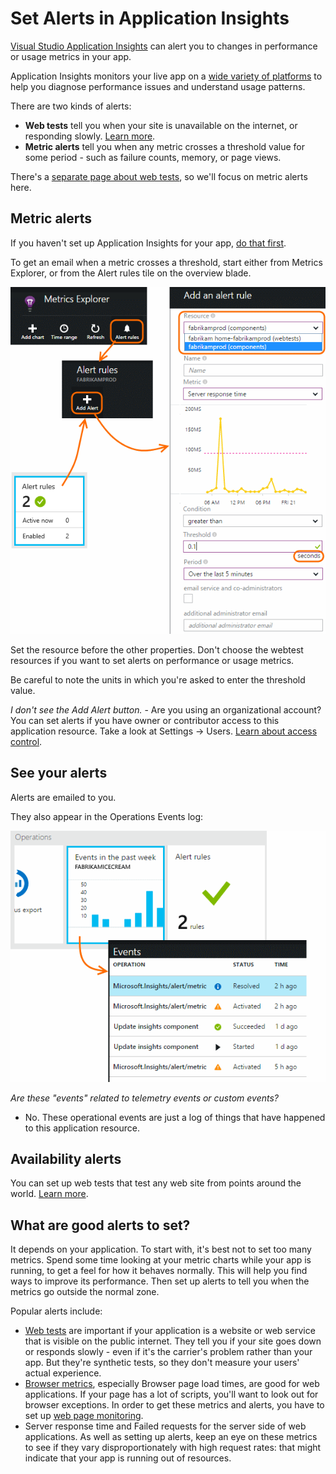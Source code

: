 <properties 
	pageTitle="Set Alerts in Application Insights" 
	description="Get emails about crashes, exceptions, metric changes." 
	services="application-insights" 
    documentationCenter=""
	authors="alancameronwills" 
	manager="ronmart"/>

<tags 
	ms.service="application-insights" 
	ms.workload="tbd" 
	ms.tgt_pltfrm="ibiza" 
	ms.devlang="na" 
	ms.topic="article" 
	ms.date="04/17/2015" 
	ms.author="awills"/>
 
# Set Alerts in Application Insights

[Visual Studio Application Insights][start] can alert you to changes in performance or usage metrics in your app. 

Application Insights monitors your live app on a [wide variety of platforms][platforms] to help you diagnose performance issues and understand usage patterns.

There are two kinds of alerts:
 
* **Web tests** tell you when your site is unavailable on the internet, or responding slowly. [Learn more][availability].
* **Metric alerts** tell you when any metric crosses a threshold value for some period - such as failure counts, memory, or page views. 

There's a [separate page about web tests][availability], so we'll focus on metric alerts here.

## Metric alerts

If you haven't set up Application Insights for your app, [do that first][start].

To get an email when a metric crosses a threshold, start either from Metrics Explorer, or from the Alert rules tile on the overview blade.

![In the Alert rules blade, choose Add Alert. Set the your app as the resource to measure, provide a name for the alert, and choose a metric.](./media/app-insights-alerts/01-set-metric.png)

Set the resource before the other properties. Don't choose the webtest resources if you want to set alerts on performance or usage metrics.

Be careful to note the units in which you're asked to enter the threshold value.

*I don't see the Add Alert button.* - Are you using an organizational account? You can set alerts if you have owner or contributor access to this application resource. Take a look at Settings -> Users. [Learn about access control][roles].

## See your alerts

Alerts are emailed to you. 

They also appear in the Operations Events log:

![On the Overview blade, near the bottom, click 'Events in the past week'](./media/app-insights-alerts/09-alerts.png)

*Are these "events" related to telemetry events or custom events?*

* No. These operational events are just a log of things that have happened to this application resource. 

## Availability alerts

You can set up web tests that test any web site from points around the world. [Learn more][availability].

## What are good alerts to set?

It depends on your application. To start with, it's best not to set too many metrics. Spend some time looking at your metric charts while your app is running, to get a feel for how it behaves normally. This will help you find ways to improve its performance. Then set up alerts to tell you when the metrics go outside the normal zone. 

Popular alerts include:

* [Web tests][availability] are important if your application is a website or web service that is visible on the public internet. They tell you if your site goes down or responds slowly - even if it's the carrier's problem rather than your app. But they're synthetic tests, so they don't measure your users' actual experience.
* [Browser metrics][client], especially Browser page load times, are good for web applications. If your page has a lot of scripts, you'll want to look out for browser exceptions. In order to get these metrics and alerts, you have to set up [web page monitoring][client].
* Server response time and Failed requests for the server side of web applications. As well as setting up alerts, keep an eye on these metrics to see if they vary disproportionately with high request rates: that might indicate that your app is running out of resources.



<!--Link references-->

[availability]: app-insights-monitor-web-app-availability.md
[client]: app-insights-javascript.md
[platforms]: app-insights-platforms.md
[roles]: app-insights-resources-roles-access-control.md
[start]: app-insights-get-started.md

 